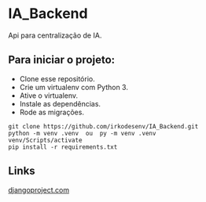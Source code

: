 # IA_Backend
Api para centralização de IA.

## Para iniciar o projeto:

* Clone esse repositório.
* Crie um virtualenv com Python 3.
* Ative o virtualenv.
* Instale as dependências.
* Rode as migrações.


```
git clone https://github.com/irkodesenv/IA_Backend.git
python -m venv .venv  ou  py -m venv .venv
venv/Scripts/activate
pip install -r requirements.txt
```

## Links

[djangoproject.com](https://www.djangoproject.com/start/)


